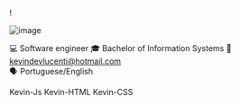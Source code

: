 !<HELLO WORLD/>
  
  
  ![image](https://github.com/user-attachments/assets/e087251b-e5af-41e2-b0a5-9d29ef169a4a)







💻 Software engineer
🎓 Bachelor of Information Systems
📧 kevindevlucenti@hotmail.com                               
🗣️ Portuguese/English

Kevin-Js Kevin-HTML Kevin-CSS
